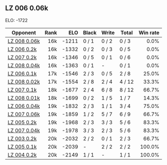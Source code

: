## LZ 006 0.06k ##

ELO: -1722

Opponent | Rank | ELO | Black | Write | Total | Win rate
---------|-----:|----:|-------|-------|-------|-------:
[LZ 008 0.06k](LZ%20008%200.06k.md) | 16k | -1211 | 0 / 1 | 0 / 2 | 0 / 3 | 0.0%
[LZ 006 0.2k](LZ%20006%200.2k.md) | 16k | -1332 | 0 / 2 | 0 / 3 | 0 / 5 | 0.0%
[LZ 007 0.2k](LZ%20007%200.2k.md) | 16k | -1346 | 0 / 5 | 0 / 1 | 0 / 6 | 0.0%
[LZ 008 0.04k](LZ%20008%200.04k.md) | 16k | -1363 | 0 / 1 | - | 0 / 1 | 0.0%
[LZ 006 0.1k](LZ%20006%200.1k.md) | 17k | -1546 | 2 / 3 | 0 / 5 | 2 / 8 | 25.0%
[LZ 008 0.02k](LZ%20008%200.02k.md) | 17k | -1554 | 2 / 8 | 2 / 4 | 4 / 12 | 33.3%
[LZ 007 0.1k](LZ%20007%200.1k.md) | 18k | -1677 | 2 / 4 | 6 / 8 | 8 / 12 | 66.7%
[LZ 008 0.01k](LZ%20008%200.01k.md) | 18k | -1699 | 0 / 2 | 1 / 5 | 1 / 7 | 14.3%
[LZ 006 0.04k](LZ%20006%200.04k.md) | 19k | -1832 | 2 / 3 | 1 / 1 | 3 / 4 | 75.0%
[LZ 007 0.06k](LZ%20007%200.06k.md) | 19k | -1859 | 1 / 2 | 5 / 7 | 6 / 9 | 66.7%
[LZ 005 0.2k](LZ%20005%200.2k.md) | 19k | -1968 | 2 / 3 | 3 / 3 | 5 / 6 | 83.3%
[LZ 007 0.04k](LZ%20007%200.04k.md) | 19k | -1978 | 3 / 3 | 2 / 3 | 5 / 6 | 83.3%
[LZ 003 0.2k](LZ%20003%200.2k.md) | 20k | -2032 | 2 / 2 | 0 / 1 | 2 / 3 | 66.7%
[LZ 005 0.1k](LZ%20005%200.1k.md) | 20k | -2039 | - | 2 / 2 | 2 / 2 | 100.0%
[LZ 004 0.2k](LZ%20004%200.2k.md) | 20k | -2149 | 1 / 1 | - | 1 / 1 | 100.0%
